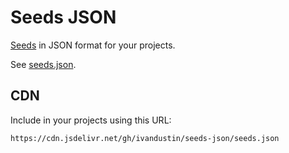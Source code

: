 # Seeds JSON

[Seeds](https://github.com/ivandustin/seeds) in JSON format for your projects.

See [seeds.json](seeds.json).

## CDN

Include in your projects using this URL:

```
https://cdn.jsdelivr.net/gh/ivandustin/seeds-json/seeds.json
```
